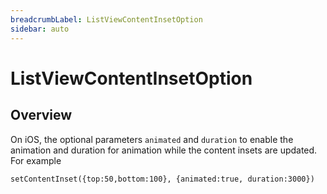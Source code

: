 ```yaml
---
breadcrumbLabel: ListViewContentInsetOption
sidebar: auto
---
```


# ListViewContentInsetOption

<ProxySummary/>

## Overview

On iOS, the optional parameters `animated` and `duration` to enable the animation and duration 
for animation while the content insets are updated. For example

    setContentInset({top:50,bottom:100}, {animated:true, duration:3000})

<ApiDocs/>
